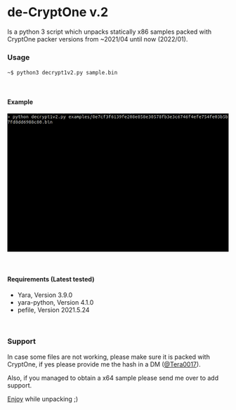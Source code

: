 de-CryptOne v.2
==============

Is a python 3 script which unpacks statically x86 samples packed with CryptOne packer versions from ~2021/04 until now (2022/01).

### Usage

```
~$ python3 decrypt1v2.py sample.bin
```

&nbsp;
#### Example

![](images/x86.gif)

&nbsp;
#### Requirements (Latest tested)

* Yara, Version 3.9.0
* yara-python, Version 4.1.0
* pefile, Version 2021.5.24

&nbsp;
### Support

In case some files are not working, please make sure it is packed with CryptOne, if yes please provide me the hash in a DM ([@Tera0017](https://twitter.com/tera0017)).

Also, if you managed to obtain a x64 sample please send me over to add support.

[Enjoy](https://www.youtube.com/watch?v=5I3fI_Ezk5I) while unpacking ;)
